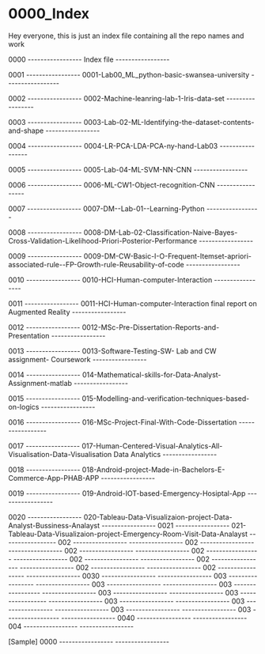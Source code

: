 # 0000_Index
Hey everyone, this is just an index file containing all the repo names and work

0000 ----------------- Index file ----------------- 

0001 ----------------- 0001-Lab00_ML_python-basic-swansea-university -----------------

0002 ----------------- 0002-Machine-leanring-lab-1-Iris-data-set -----------------

0003 ----------------- 0003-Lab-02-ML-Identifying-the-dataset-contents-and-shape -----------------

0004 ----------------- 0004-LR-PCA-LDA-PCA-ny-hand-Lab03 -----------------

0005 ----------------- 0005-Lab-04-ML-SVM-NN-CNN -----------------

0006 ----------------- 0006-ML-CW1-Object-recognition-CNN -----------------

0007 ----------------- 0007-DM--Lab-01--Learning-Python -----------------

0008 ----------------- 0008-DM-Lab-02-Classification-Naive-Bayes-Cross-Validation-Likelihood-Priori-Posterior-Performance -----------------

0009 ----------------- 0009-DM-CW-Basic-I-O-Frequent-Itemset-apriori-associated-rule--FP-Growth-rule-Reusability-of-code -----------------

0010 ----------------- 0010-HCI-Human-computer-Interaction -----------------

0011 ----------------- 0011-HCI-Human-computer-Interaction final report on Augmented Reality -----------------

0012 ----------------- 0012-MSc-Pre-Dissertation-Reports-and-Presentation -----------------

0013 ----------------- 0013-Software-Testing-SW- Lab and CW assignment- Coursework -----------------

0014 ----------------- 014-Mathematical-skills-for-Data-Analyst-Assignment-matlab -----------------

0015 ----------------- 015-Modelling-and-verification-techniques-based-on-logics -----------------

0016 ----------------- 016-MSc-Project-Final-With-Code-Dissertation -----------------

0017 ----------------- 017-Human-Centered-Visual-Analytics-All-Visualisation-Data-Visualisation Data Analytics -----------------

0018 ----------------- 018-Android-project-Made-in-Bachelors-E-Commerce-App-PHAB-APP -----------------

0019 ----------------- 019-Android-IOT-based-Emergency-Hosiptal-App -----------------

0020 ----------------- 020-Tableau-Data-Visualizaion-project-Data-Analyst-Bussiness-Analayst -----------------
0021 ----------------- 021-Tableau-Data-Visualizaion-project-Emergency-Room-Visit-Data-Analayst -----------------
002 -----------------  -----------------
002 -----------------  -----------------
002 -----------------  -----------------
002 -----------------  -----------------
002 -----------------  -----------------
002 -----------------  -----------------
002 -----------------  -----------------
002 -----------------  -----------------
0030 -----------------  -----------------
003 -----------------  -----------------
003 -----------------  -----------------
003 -----------------  -----------------
003 -----------------  -----------------
003 -----------------  -----------------
003 -----------------  -----------------
003 -----------------  -----------------
003 -----------------  -----------------
003 -----------------  -----------------
0040 -----------------  -----------------
004 -----------------  -----------------





















































































[Sample]
0000 -----------------  -----------------


